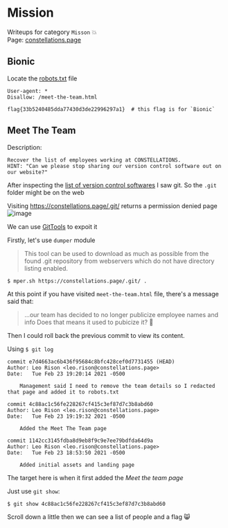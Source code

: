 # Mission

Writeups for category `Misson` 💥</br>
Page: [constellations.page](https://constellations.page/)

## Bionic
Locate the [robots.txt](https://en.wikipedia.org/wiki/Robots_exclusion_standard) file
```
User-agent: *
Disallow: /meet-the-team.html

flag{33b5240485dda77430d3de22996297a1}  # this flag is for `Bionic`
```

## Meet The Team
Description:
```
Recover the list of employees working at CONSTELLATIONS.
HINT: "Can we please stop sharing our version control software out on our website?"
```

After inspecting the [list of version control softwares](https://en.wikipedia.org/wiki/List_of_version-control_software) I saw git. So the `.git` folder might be on the web

Visiting https://constellations.page/.git/ returns a permission denied page
![image](https://user-images.githubusercontent.com/80664686/111409762-2976b400-870a-11eb-9862-e7876f90111f.png)

We can use [GitTools](https://github.com/internetwache/GitTools) to expoit it

Firstly, let's use `dumper` module
>This tool can be used to download as much as possible from the found .git repository from webservers which do not have directory listing enabled.

```
$ mper.sh https://constellations.page/.git/ .
```
At this point if you have visited `meet-the-team.html` file, there's a message said that:
>...our team has decided to no longer publicize employee names and info
Does that means it used to pubicize it? 🤔

Then I could roll back the previous commit to view its content.

Using `$ git log`
```
commit e7d4663ac6b436f95684c8bfc428cef0d7731455 (HEAD)
Author: Leo Rison <leo.rison@constellations.page>
Date:   Tue Feb 23 19:20:14 2021 -0500

    Management said I need to remove the team details so I redacted that page and added it to robots.txt

commit 4c88ac1c56fe228267cf415c3ef87d7c3b8abd60
Author: Leo Rison <leo.rison@constellations.page>
Date:   Tue Feb 23 19:19:32 2021 -0500

    Added the Meet The Team page

commit 1142cc3145fdba8d9eb8f9c9e7ee79bdfda64d9a
Author: Leo Rison <leo.rison@constellations.page>
Date:   Tue Feb 23 18:53:50 2021 -0500

    Added initial assets and landing page
```
The target here is when it first added the *Meet the team page*

Just use `git show`:
```
$ git show 4c88ac1c56fe228267cf415c3ef87d7c3b8abd60
```
Scroll down a little then we can see a list of people and a flag 😸

